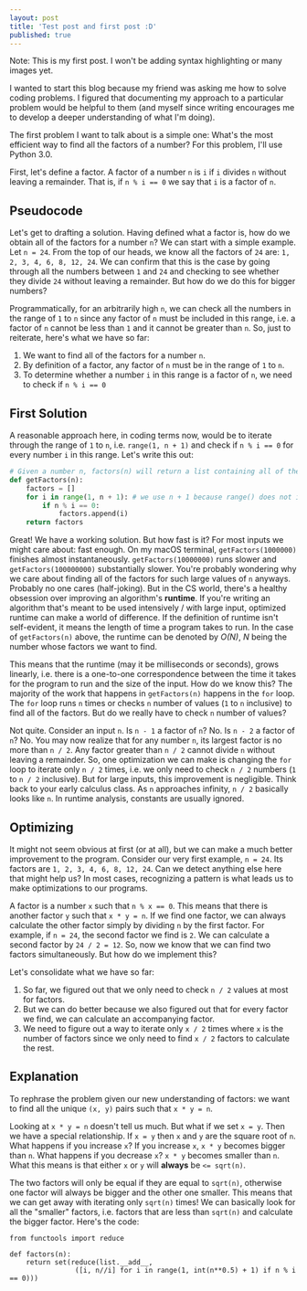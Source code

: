```yaml
---
layout: post
title: 'Test post and first post :D'
published: true
---
```


Note: This is my first post. I won't be adding syntax highlighting or many images yet.

I wanted to start this blog because my friend was asking me how to solve coding problems. I figured that documenting my approach to a particular problem would be helpful to them (and myself since writing encourages me to develop a deeper understanding of what I'm doing).

The first problem I want to talk about is a simple one: What's the most efficient way to find all the factors of a number? For this problem, I'll use Python 3.0.

First, let's define a factor. A factor of a number `n` is `i` if `i` divides `n` without leaving a remainder. That is, if `n % i == 0` we say that `i` is a factor of `n`.


## Pseudocode

Let's get to drafting a solution. Having defined what a factor is, how do we obtain all of the factors for a number `n`? We can start with a simple example. Let `n = 24`. From the top of our heads, we know all the factors of `24` are: `1, 2, 3, 4, 6, 8, 12, 24`. We can confirm that this is the case by going through all the numbers between `1` and `24` and checking to see whether they divide `24` without leaving a remainder. But how do we do this for bigger numbers?

Programmatically, for an arbitrarily high `n`, we can check all the numbers in the range of `1` to `n` since any factor of `n` must be included in this range, i.e. a factor of `n` cannot be less than `1` and it cannot be greater than `n`. So, just to reiterate, here's what we have so far:

1. We want to find all of the factors for a number `n`.
2. By definition of a factor, any factor of `n` must be in the range of `1` to `n`.
3. To determine whether a number `i` in this range is a factor of `n`, we need to check if `n % i == 0`

## First Solution

A reasonable approach here, in coding terms now, would be to iterate through the range of `1` to `n`, i.e. `range(1, n + 1)` and check if `n % i == 0` for every number `i` in this range. Let's write this out:

``` python
# Given a number n, factors(n) will return a list containing all of the factors of n
def getFactors(n):
    factors = []
    for i in range(1, n + 1): # we use n + 1 because range() does not include the upper bound
    	if n % i == 0:
        	factors.append(i)
    return factors
```

Great! We have a working solution. But how fast is it? For most inputs we might care about: fast enough. On my macOS terminal, `getFactors(1000000)` finishes almost instantaneously. `getFactors(10000000)` runs slower and `getFactors(100000000)` substantially slower. You're probably wondering why we care about finding all of the factors for such large values of `n` anyways. Probably no one cares (half-joking). But in the CS world, there's a healthy obsession over improving an algorithm's **runtime**. If you're writing an algorithm that's meant to be used intensively / with large input, optimized runtime can make a world of difference. If the definition of runtime isn't self-evident, it means the length of time a program takes to run. In the case of `getFactors(n)` above, the runtime can be denoted by *O(N)*, *N* being the number whose factors we want to find.

This means that the runtime (may it be milliseconds or seconds), grows linearly, i.e. there is a one-to-one correspondence between the time it takes for the program to run and the size of the input. How do we know this? The majority of the work that happens in `getFactors(n)` happens in the `for` loop. The `for` loop runs `n` times or checks `n` number of values (`1` to `n` inclusive) to find all of the factors. But do we really have to check `n` number of values?

Not quite. Consider an input `n`. Is `n - 1` a factor of `n`? No. Is `n - 2` a factor of `n`? No. You may now realize that for any number `n`, its largest factor is no more than `n / 2`. Any factor greater than `n / 2` cannot divide `n` without leaving a remainder. So, one optimization we can make is changing the `for` loop to iterate only `n / 2` times, i.e. we only need to check `n / 2` numbers (`1` to `n / 2` inclusive). But for large inputs, this improvement is negligible. Think back to your early calculus class. As `n` approaches infinity, `n / 2` basically looks like `n`. In runtime analysis, constants are usually ignored.

## Optimizing

It might not seem obvious at first (or at all), but we can make a much better improvement to the program. Consider our very first example, `n = 24`. Its factors are `1, 2, 3, 4, 6, 8, 12, 24`. Can we detect anything else here that might help us? In most cases, recognizing a pattern is what leads us to make optimizations to our programs.

A factor is a number `x` such that `n % x == 0`. This means that there is another factor `y` such that `x * y = n`. If we find one factor, we can always calculate the other factor simply by dividing `n` by the first factor. For example, if `n = 24`, the second factor we find is `2`. We can calculate a second factor by `24 / 2 = 12`. So, now we know that we can find two factors simultaneously. But how do we implement this?

Let's consolidate what we have so far:

1. So far, we figured out that we only need to check `n / 2` values at most for factors.
2. But we can do better because we also figured out that for every factor we find, we can calculate an accompanying factor.
3. We need to figure out a way to iterate only `x / 2` times where `x` is the number of factors since we only need to find `x / 2` factors to calculate the rest.

## Explanation

To rephrase the problem given our new understanding of factors: we want to find all the unique `(x, y)` pairs such that `x * y = n`.

Looking at `x * y = n` doesn't tell us much. But what if we set `x = y`. Then we have a special relationship. If `x = y` then `x` and `y` are the square root of `n`. What happens if you increase `x`? If you increase `x`, `x * y` becomes bigger than `n`. What happens if you decrease `x`? `x * y` becomes smaller than `n`. What this means is that either `x` or `y` will **always** be `<= sqrt(n)`.

The two factors will only be equal if they are equal to `sqrt(n)`, otherwise one factor will always be bigger and the other one smaller. This means that we can get away with iterating only `sqrt(n)` times! We can basically look for all the "smaller" factors, i.e. factors that are less than `sqrt(n)` and calculate the bigger factor. Here's the code:

```
from functools import reduce

def factors(n):    
    return set(reduce(list.__add__, 
                ([i, n//i] for i in range(1, int(n**0.5) + 1) if n % i == 0)))
```

